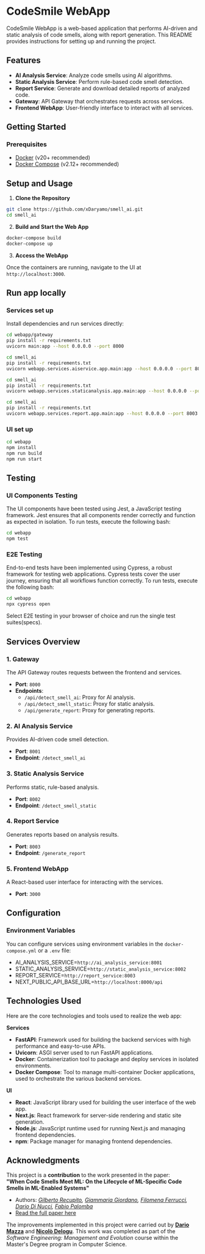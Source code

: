 # **CodeSmile WebApp**

CodeSmile WebApp is a web-based application that performs AI-driven and static analysis of code smells, along with report generation. This README provides instructions for setting up and running the project.

## **Features**
- **AI Analysis Service**: Analyze code smells using AI algorithms.
- **Static Analysis Service**: Perform rule-based code smell detection.
- **Report Service**: Generate and download detailed reports of analyzed code.
- **Gateway**: API Gateway that orchestrates requests across services.
- **Frontend WebApp**: User-friendly interface to interact with all services.

## **Getting Started**

### **Prerequisites**
- [Docker](https://www.docker.com/) (v20+ recommended)
- [Docker Compose](https://docs.docker.com/compose/) (v2.12+ recommended)

## **Setup and Usage**

1. **Clone the Repository**
```bash
git clone https://github.com/xDaryamo/smell_ai.git
cd smell_ai
``` 

2. **Build and Start the Web App**
```bash
docker-compose build
docker-compose up
``` 

3. **Access the WebApp**

Once the containers are running, navigate to the UI at `http://localhost:3000`.


## **Run app locally**

### **Services set up**
Install dependencies and run services directly: 

```bash
cd webapp/gateway
pip install -r requirements.txt
uvicorn main:app --host 0.0.0.0 --port 8000
``` 

```bash
cd smell_ai
pip install -r requirements.txt
uvicorn webapp.services.aiservice.app.main:app --host 0.0.0.0 --port 8001
``` 

```bash
cd smell_ai
pip install -r requirements.txt
uvicorn webapp.services.staticanalysis.app.main:app --host 0.0.0.0 --port 8002
``` 

```bash
cd smell_ai
pip install -r requirements.txt
uvicorn webapp.services.report.app.main:app --host 0.0.0.0 --port 8003
``` 

### **UI set up**
```bash
cd webapp
npm install
npm run build
npm run start
``` 

## **Testing**

### **UI Components Testing**
The UI components have been tested using Jest, a JavaScript testing framework. Jest ensures that all components render correctly and function as expected in isolation. To run tests, execute the following bash:

```bash
cd webapp
npm test
``` 

### **E2E Testing**
End-to-end tests have been implemented using Cypress, a robust framework for testing web applications. Cypress tests cover the user journey, ensuring that all workflows function correctly. To run tests, execute the following bash:

```bash
cd webapp
npx cypress open
``` 
Select E2E testing in your browser of choice and run the single test suites(specs).

## **Services Overview**

### **1. Gateway**
The API Gateway routes requests between the frontend and services.
- **Port**: `8000`
- **Endpoints**:
  - `/api/detect_smell_ai`: Proxy for AI analysis.
  - `/api/detect_smell_static`: Proxy for static analysis.
  - `/api/generate_report`: Proxy for generating reports.

### **2. AI Analysis Service**
Provides AI-driven code smell detection.
- **Port**: `8001`
- **Endpoint**: `/detect_smell_ai`

### **3. Static Analysis Service**
Performs static, rule-based analysis.
- **Port**: `8002`
- **Endpoint**: `/detect_smell_static`

### **4. Report Service**
Generates reports based on analysis results.
- **Port**: `8003`
- **Endpoint**: `/generate_report`

### **5. Frontend WebApp**
A React-based user interface for interacting with the services.
- **Port**: `3000`


## **Configuration**

### **Environment Variables**
You can configure services using environment variables in the `docker-compose.yml` or a `.env` file:
- AI_ANALYSIS_SERVICE=`http://ai_analysis_service:8001`
- STATIC_ANALYSIS_SERVICE=`http://static_analysis_service:8002`
- REPORT_SERVICE=`http://report_service:8003`
- NEXT_PUBLIC_API_BASE_URL=`http://localhost:8000/api`

## **Technologies Used**
Here are the core technologies and tools used to realize the web app:

**Services**
- **FastAPI**: Framework used for building the backend services with high performance and easy-to-use APIs.
- **Uvicorn**: ASGI server used to run FastAPI applications.
- **Docker**: Containerization tool to package and deploy services in isolated environments.
- **Docker Compose**: Tool to manage multi-container Docker applications, used to orchestrate the various backend services.
  
**UI**
- **React**: JavaScript library used for building the user interface of the web app.
- **Next.js**: React framework for server-side rendering and static site generation.
- **Node.js**: JavaScript runtime used for running Next.js and managing frontend dependencies.
- **npm**: Package manager for managing frontend dependencies.

## Acknowledgments

This project is a **contribution** to the work presented in the paper:  
**"When Code Smells Meet ML: On the Lifecycle of ML-Specific Code Smells in ML-Enabled Systems"**  
- Authors: *[Gilberto Recupito](https://github.com/gilbertrec), [Giammaria Giordano](https://github.com/giammariagiordano), [Filomena Ferrucci](https://docenti.unisa.it/001775/en/home), [Dario Di Nucci](https://github.com/dardin88), [Fabio Palomba](https://github.com/fpalomba)*  
- [Read the full paper here](https://arxiv.org/abs/2403.08311)

The improvements implemented in this project were carried out by **[Dario Mazza](https://github.com/xDaryamo)** and **[Nicolò Delogu](https://github.com/XJustUnluckyX)**. This work was completed as part of the *Software Engineering: Management and Evolution* course within the Master's Degree program in Computer Science.
